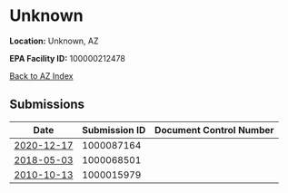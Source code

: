 # Unknown

**Location:** Unknown, AZ

**EPA Facility ID:** 100000212478

[Back to AZ Index](../../index.md)

## Submissions

| Date | Submission ID | Document Control Number |
|------|--------------|-------------------------|
| [2020-12-17](submissions/1000087164.md) | 1000087164 |  |
| [2018-05-03](submissions/1000068501.md) | 1000068501 |  |
| [2010-10-13](submissions/1000015979.md) | 1000015979 |  |
